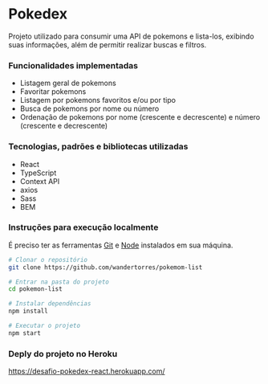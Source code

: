 # Pokedex

Projeto utilizado para consumir uma API de pokemons e lista-los, exibindo suas informações, além de permitir realizar buscas e filtros.  

### Funcionalidades implementadas
 - Listagem geral de pokemons
 - Favoritar pokemons
 - Listagem por pokemons favoritos e/ou por tipo
 - Busca de pokemons por nome ou número
 - Ordenação de pokemons por nome (crescente e decrescente) e número (crescente e decrescente)

### Tecnologias, padrões e bibliotecas utilizadas
 - React
 - TypeScript
 - Context API
 - axios
 - Sass
 - BEM

### Instruções para execução localmente

É preciso ter as ferramentas [Git](https://git-scm.com) e [Node](https://nodejs.org/en/) instalados em sua máquina.

```bash
# Clonar o repositório
git clone https://github.com/wandertorres/pokemom-list
```

```bash
# Entrar na pasta do projeto
cd pokemon-list
```

```bash
# Instalar dependências
npm install
```

```bash
# Executar o projeto
npm start
```

### Deply do projeto no Heroku

https://desafio-pokedex-react.herokuapp.com/
